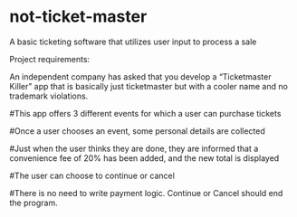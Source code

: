 # not-ticket-master
A basic ticketing software that utilizes user input to process a sale 

Project requirements:

An independent company has asked that you develop a “Ticketmaster Killer” app that is basically just ticketmaster but with a cooler name and no trademark violations.

#This app offers 3 different events for which a user can purchase tickets

#Once a user chooses an event, some personal details are collected

#Just when the user thinks they are done, they are informed that a convenience fee of 20% has been added, and the new total is displayed

#The user can choose to continue or cancel

#There is no need to write payment logic. Continue or Cancel should end the program.
